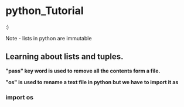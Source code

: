 # python_Tutorial
:)

Note - lists in python are immutable

<h2>Learning about lists and tuples.</h2>

**"pass" key word is used to remove all the contents form a file.**

**"os" is used to rename a text file in python but we have to import it as <h3>import os**